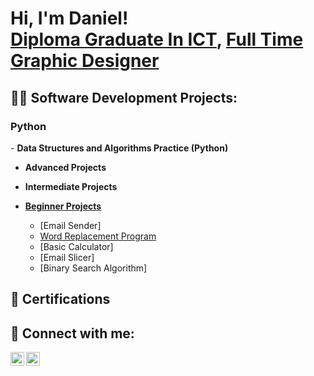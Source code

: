 <h1>Hi, I'm Daniel! <br/><a href="https://github.com/joshmadakor1">Diploma Graduate In ICT</a>, <a href="https://www.linkedin.com/in/joshmadakor/">Full Time Graphic Designer</a></h1>

<h2>👨‍💻 Software Development Projects:</h2>

<h3>Python</h3>
- <b>Data Structures and Algorithms Practice (Python)</b>

- <b>Advanced Projects</b>

- <b>Intermediate Projects</b>

- <b>[Beginner Projects](https://github.com/ItchiSushi/BeginnerProjects.git)</b>
  - [Email Sender]
  - [Word Replacement Program](https://github.com/joshmadakor1/Package-Delivery-Pathfinding-Algorithm)
  - [Basic Calculator]
  - [Email Slicer]
  - [Binary Search Algorithm]

<h2>📜 Certifications</h2>

<h2> 🤳 Connect with me:</h2>

[<img align="left" alt="JoshMadakor | LinkedIn" width="22px" src="https://cdn.jsdelivr.net/npm/simple-icons@v3/icons/linkedin.svg" />][linkedin]
[<img align="left" alt="JoshMadakor | Instagram" width="22px" src="https://cdn.jsdelivr.net/npm/simple-icons@v3/icons/instagram.svg" />][instagram]

[instagram]: https://www.instagram.com/daniel_penguin/
[linkedin]: https://www.linkedin.com/in/daniel-marais-oct/
